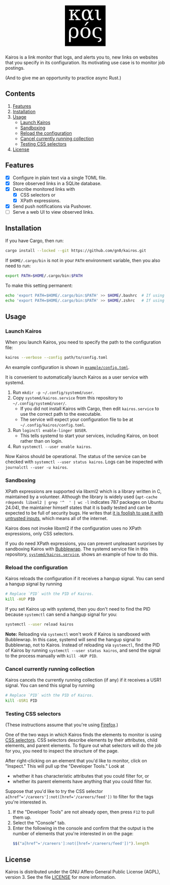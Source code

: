 <h1 align="center">
  <img src="https://raw.githubusercontent.com/gn0/kairos/main/logo/logo_128x128.png" alt="Kairos" />
</h1>

Kairos is a link monitor that logs, and alerts you to, new links on websites that you specify in its configuration.
Its motivating use case is to monitor job postings.

(And to give me an opportunity to practice async Rust.)

## Contents

1. [Features](#features)
2. [Installation](#installation)
3. [Usage](#usage)
   - [Launch Kairos](#launch-kairos)
   - [Sandboxing](#sandboxing)
   - [Reload the configuration](#reload-the-configuration)
   - [Cancel currently running collection](#cancel-currently-running-collection)
   - [Testing CSS selectors](#testing-css-selectors)
4. [License](#license)

## Features

+ [X] Configure in plain text via a single TOML file.
+ [X] Store observed links in a SQLite database.
+ [X] Describe monitored links with
  - [X] CSS selectors or
  - [X] XPath expressions.
+ [X] Send push notifications via Pushover.
+ [ ] Serve a web UI to view observed links.

## Installation

If you have Cargo, then run:

```sh
cargo install --locked --git https://github.com/gn0/kairos.git
```

If `$HOME/.cargo/bin` is not in your `PATH` environment variable, then you also need to run:

```sh
export PATH=$HOME/.cargo/bin:$PATH
```

To make this setting permanent:

```sh
echo 'export PATH=$HOME/.cargo/bin:$PATH' >> $HOME/.bashrc  # If using bash.
echo 'export PATH=$HOME/.cargo/bin:$PATH' >> $HOME/.zshrc   # If using zsh.
```

## Usage

### Launch Kairos

When you launch Kairos, you need to specify the path to the configuration file:

```sh
kairos --verbose --config path/to/config.toml
```

An example configuration is shown in [`example/config.toml`](./example/config.toml).

It is convenient to automatically launch Kairos as a user service with systemd.

1. Run `mkdir -p ~/.config/systemd/user`.
2. Copy `systemd/kairos.service` from this repository to `~/.config/systemd/user/`.
   - If you did not install Kairos with Cargo, then edit `kairos.service` to use the correct path to the executable.
   - The service will expect your configuration file to be at `~/.config/kairos/config.toml`.
3. Run `loginctl enable-linger $USER`.
   - This tells systemd to start your services, including Kairos, on boot rather than on login.
4. Run `systemctl --user enable kairos`.

Now Kairos should be operational.
The status of the service can be checked with `systemctl --user status kairos`.
Logs can be inspected with `journalctl --user -u kairos`.

### Sandboxing

XPath expressions are supported via libxml2 which is a library written in C, maintained by a volunteer.
Although the library is widely used (`apt-cache rdepends libxml2 | grep '^  ' | wc -l` indicates 787 packages on Ubuntu 24.04), the maintainer himself states that it is badly tested and can be expected to be full of security bugs.
He writes that [it is foolish to use it with untrusted inputs](https://gitlab.gnome.org/GNOME/libxml2/-/issues/913#note_2439345), which means all of the internet.

Kairos does not invoke libxml2 if the configuration uses no XPath expressions, only CSS selectors.

If you do need XPath expressions, you can prevent unpleasant surprises by sandboxing Kairos with [Bubblewrap](https://wiki.archlinux.org/title/Bubblewrap).
The systemd service file in this repository, [`systemd/kairos.service`](./systemd/kairos.service), shows an example of how to do this.

### Reload the configuration

Kairos reloads the configuration if it receives a hangup signal.
You can send a hangup signal by running

```sh
# Replace `PID` with the PID of Kairos.
kill -HUP PID
```

If you set Kairos up with systemd, then you don't need to find the PID because `systemctl` can send a hangup signal for you:

```sh
systemctl --user reload kairos
```

**Note:** Reloading via `systemctl` won't work if Kairos is sandboxed with Bubblewrap.
In this case, systemd will send the hangup signal to Bubblewrap, not to Kairos.
Instead of reloading via `systemctl`, find the PID of Kairos by running `systemctl --user status kairos`, and send the signal to the process manually with `kill -HUP PID`.

### Cancel currently running collection

Kairos cancels the currently running collection (if any) if it receives a USR1 signal.
You can send this signal by running

```sh
# Replace `PID` with the PID of Kairos.
kill -USR1 PID
```

### Testing CSS selectors

(These instructions assume that you're using [Firefox](https://www.firefox.com/).)

One of the two ways in which Kairos finds the elements to monitor is using [CSS selectors](https://developer.mozilla.org/en-US/docs/Web/CSS/CSS_selectors).
CSS selectors describe elements by their attributes, child elements, and parent elements.
To figure out what selectors will do the job for you, you need to inspect the structure of the page.

After right-clicking on an element that you'd like to monitor, click on "Inspect."
This will pull up the "Developer Tools."
Look at
+ whether it has characteristic attributes that you could filter for, or
+ whether its parent elements have anything that you could filter for.

Suppose that you'd like to try the CSS selector `a[href^='/careers']:not([href='/careers/feed'])` to filter for the tags you're interested in.

1. If the "Developer Tools" are not already open, then press `F12` to pull them up.
2. Select the "Console" tab.
3. Enter the following in the console and confirm that the output is the number of elements that you're interested in on the page:
   ```javascript
   $$("a[href^='/careers']:not([href='/careers/feed'])").length
   ```

## License

Kairos is distributed under the GNU Affero General Public License (AGPL), version 3.
See the file [LICENSE](./LICENSE) for more information.


